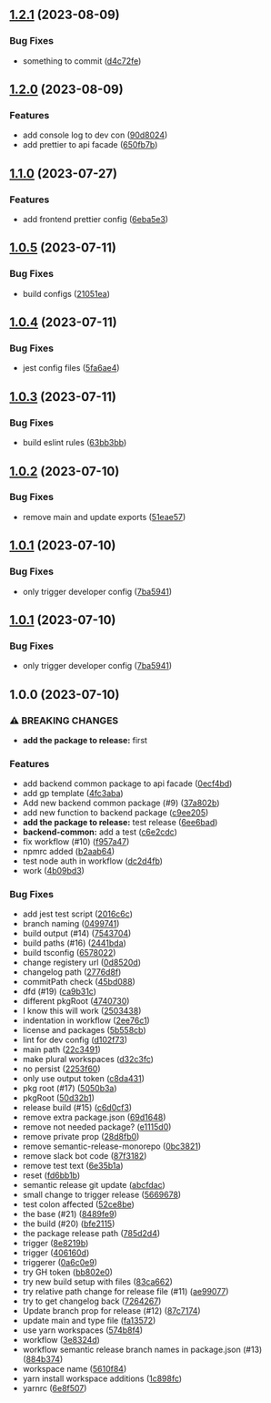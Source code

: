 ## [1.2.1](https://github.com/andrew-org-test/example-mono/compare/developer-config-v1.2.0...developer-config-v1.2.1) (2023-08-09)


### Bug Fixes

* something to commit ([d4c72fe](https://github.com/andrew-org-test/example-mono/commit/d4c72fe8080bcefda4d9796399060334cc257284))

## [1.2.0](https://github.com/andrew-org-test/example-mono/compare/developer-config-v1.1.0...developer-config-v1.2.0) (2023-08-09)


### Features

* add console log to dev con ([90d8024](https://github.com/andrew-org-test/example-mono/commit/90d8024b68c127b9784ba4e412e2e980db01c274))
* add prettier to api facade ([650fb7b](https://github.com/andrew-org-test/example-mono/commit/650fb7b1737eea34274945130591d25fad5b1c22))

## [1.1.0](https://github.com/andrew-org-test/example-mono/compare/developer-config-v1.0.5...developer-config-v1.1.0) (2023-07-27)


### Features

* add frontend prettier config ([6eba5e3](https://github.com/andrew-org-test/example-mono/commit/6eba5e33831d8aeeadfaa23d8cdb4586ae49b5b1))

## [1.0.5](https://github.com/andrew-org-test/example-mono/compare/developer-config-v1.0.4...developer-config-v1.0.5) (2023-07-11)


### Bug Fixes

* build configs ([21051ea](https://github.com/andrew-org-test/example-mono/commit/21051eac7ce87c26c08ad8499a66ff987e905d6a))

## [1.0.4](https://github.com/andrew-org-test/example-mono/compare/developer-config-v1.0.3...developer-config-v1.0.4) (2023-07-11)


### Bug Fixes

* jest config files ([5fa6ae4](https://github.com/andrew-org-test/example-mono/commit/5fa6ae4417b5170322734d389e515f6b4feffa0c))

## [1.0.3](https://github.com/andrew-org-test/example-mono/compare/developer-config-v1.0.2...developer-config-v1.0.3) (2023-07-11)


### Bug Fixes

* build eslint rules ([63bb3bb](https://github.com/andrew-org-test/example-mono/commit/63bb3bbd1276f31533432b6f1c9fa6efcf10bf23))

## [1.0.2](https://github.com/andrew-org-test/example-mono/compare/developer-config-v1.0.1...developer-config-v1.0.2) (2023-07-10)


### Bug Fixes

* remove main and update exports ([51eae57](https://github.com/andrew-org-test/example-mono/commit/51eae57afd0a983103f1fd5415b24d8f40d647f4))

## [1.0.1](https://github.com/andrew-org-test/example-mono/compare/developer-config-v1.0.0...developer-config-v1.0.1) (2023-07-10)


### Bug Fixes

* only trigger developer config ([7ba5941](https://github.com/andrew-org-test/example-mono/commit/7ba59415e2255cc0a8fbd3b74dfda536f95e3502))

## [1.0.1](https://github.com/andrew-org-test/example-mono/compare/developer-config-v1.0.0...developer-config-v1.0.1) (2023-07-10)


### Bug Fixes

* only trigger developer config ([7ba5941](https://github.com/andrew-org-test/example-mono/commit/7ba59415e2255cc0a8fbd3b74dfda536f95e3502))

## 1.0.0 (2023-07-10)


### ⚠ BREAKING CHANGES

* **add the package to release:** first

### Features

* add backend common package to api facade ([0ecf4bd](https://github.com/andrew-org-test/example-mono/commit/0ecf4bd0bc371a9ac2e147ce36a298f5d844f167))
* add gp template ([4fc3aba](https://github.com/andrew-org-test/example-mono/commit/4fc3abaa58e247ffeb5284eef26c1535090a848e))
* Add new backend common package (#9) ([37a802b](https://github.com/andrew-org-test/example-mono/commit/37a802be3f65435167a48ef1dc5a0221f0e58d39))
* add new function to backend package ([c9ee205](https://github.com/andrew-org-test/example-mono/commit/c9ee2055e3c166cc59c3f90c25fa17e7c7d77813))
* **add the package to release:** test release ([6ee6bad](https://github.com/andrew-org-test/example-mono/commit/6ee6bad14bfabd9b82996dcc4250206438e1976a))
* **backend-common:** add a test ([c6e2cdc](https://github.com/andrew-org-test/example-mono/commit/c6e2cdc2849b596f1d7883bb3286f3cb1b26f9bd))
* fix workflow (#10) ([f957a47](https://github.com/andrew-org-test/example-mono/commit/f957a476949162f24b2ce98289670145017f68d4))
* npmrc added ([b2aab64](https://github.com/andrew-org-test/example-mono/commit/b2aab6408c9237eea5a47acf32215b432f80d77e))
* test node auth in workflow ([dc2d4fb](https://github.com/andrew-org-test/example-mono/commit/dc2d4fb5f0b20ee85ec67b229ddd465a107add73))
* work ([4b09bd3](https://github.com/andrew-org-test/example-mono/commit/4b09bd35e3f96552c47502fa59cb07023aa97354))


### Bug Fixes

* add jest test script ([2016c6c](https://github.com/andrew-org-test/example-mono/commit/2016c6cfefcd51a09dcfe30edcdf65e5be06b403))
* branch naming ([0499741](https://github.com/andrew-org-test/example-mono/commit/04997415bdb3209b5c0b9a2265c6bb7951d8d5a3))
* build output (#14) ([7543704](https://github.com/andrew-org-test/example-mono/commit/7543704531a0a315e61e68dbf30d302e24d7041e))
* build paths (#16) ([2441bda](https://github.com/andrew-org-test/example-mono/commit/2441bdad93b4c4460e4d3a58a5cb630bfbdac56c))
* build tsconfig ([6578022](https://github.com/andrew-org-test/example-mono/commit/657802252ac02046ce41a4a46d3bd9f94cca57a9))
* change registery url ([0d8520d](https://github.com/andrew-org-test/example-mono/commit/0d8520d5fc6c8f24773d0c400d886c0519c21cd9))
* changelog path ([2776d8f](https://github.com/andrew-org-test/example-mono/commit/2776d8f7efb90302a8afdf3f44cb806f671c574b))
* commitPath check ([45bd088](https://github.com/andrew-org-test/example-mono/commit/45bd088fd8fb6afd8555f8b10a865d7ffd2c3389))
* dfd (#19) ([ca9b31c](https://github.com/andrew-org-test/example-mono/commit/ca9b31c4bc1c268529b305cbf5599612cb0d6cf4))
* different pkgRoot ([4740730](https://github.com/andrew-org-test/example-mono/commit/4740730cddb9f85bc8c6aa923af263f20795ee7a))
* I know this will work ([2503438](https://github.com/andrew-org-test/example-mono/commit/2503438419370b4493d6f41b231610e720acf920))
* indentation in workflow ([2ee76c1](https://github.com/andrew-org-test/example-mono/commit/2ee76c1387327ddc368c6ad0db0b516ba7023e7b))
* license and packages ([5b558cb](https://github.com/andrew-org-test/example-mono/commit/5b558cb19ab5d3a4e2366239a22b9793fd2e8121))
* lint for dev config ([d102f73](https://github.com/andrew-org-test/example-mono/commit/d102f7381afdb6af4fc9eb33e74e75a4317a70a2))
* main path ([22c3491](https://github.com/andrew-org-test/example-mono/commit/22c3491902c87c1f379f0d5b082dc97c2da01ada))
* make plural workspaces ([d32c3fc](https://github.com/andrew-org-test/example-mono/commit/d32c3fcfa4d9a96651587077dcfad558466ef640))
* no persist ([2253f60](https://github.com/andrew-org-test/example-mono/commit/2253f604452bd651f749b41d641abe615907a28d))
* only use output token ([c8da431](https://github.com/andrew-org-test/example-mono/commit/c8da43178c086f89dd092f25f9a3d7aae03b238a))
* pkg root (#17) ([5050b3a](https://github.com/andrew-org-test/example-mono/commit/5050b3a9f1cae63f19e30917dfcba64df8c45e87))
* pkgRoot ([50d32b1](https://github.com/andrew-org-test/example-mono/commit/50d32b1e234f79ac35dbec806bfbf107d5b0b1b9))
* release build (#15) ([c6d0cf3](https://github.com/andrew-org-test/example-mono/commit/c6d0cf30a0debba008ec1eb2d3639277ac2b6c67))
* remove extra package.json ([69d1648](https://github.com/andrew-org-test/example-mono/commit/69d1648bd540f7f3ece7cf771aa9a0815c57ba82))
* remove not needed package? ([e1115d0](https://github.com/andrew-org-test/example-mono/commit/e1115d04f8962aee0c427cf72d3774dc8cc17644))
* remove private prop ([28d8fb0](https://github.com/andrew-org-test/example-mono/commit/28d8fb051318cca3a93290eb7b0271a041d81ba0))
* remove semantic-release-monorepo ([0bc3821](https://github.com/andrew-org-test/example-mono/commit/0bc38218edf6b5e32aa729b351bdca2ffd3f2660))
* remove slack bot code ([87f3182](https://github.com/andrew-org-test/example-mono/commit/87f318217836629a7b3af4c737e3eaa21c4987c4))
* remove test text ([6e35b1a](https://github.com/andrew-org-test/example-mono/commit/6e35b1adc85015c25b0c5a8ec4ce9cc88ca442e1))
* reset ([fd6bb1b](https://github.com/andrew-org-test/example-mono/commit/fd6bb1bb10e7d13d85b8b9b81bdd9f847eaf8e51))
* semantic release git update ([abcfdac](https://github.com/andrew-org-test/example-mono/commit/abcfdac34615c655d6dfc26f93439e6ae2462278))
* small change to trigger release ([5669678](https://github.com/andrew-org-test/example-mono/commit/5669678e6c179780baf39766ed2849cbd49b0d52))
* test colon affected ([52ce8be](https://github.com/andrew-org-test/example-mono/commit/52ce8bef7b4afdf2f3d614be62f94b696753cdd0))
* the base (#21) ([8489fe9](https://github.com/andrew-org-test/example-mono/commit/8489fe9775dec60257a15653f8f7726388917e2e))
* the build (#20) ([bfe2115](https://github.com/andrew-org-test/example-mono/commit/bfe21150e1f9aa9078eb0af9066fcd66131b0af4))
* the package release path ([785d2d4](https://github.com/andrew-org-test/example-mono/commit/785d2d46c1695c709ef3efd4ceed5622dd13e0e1))
* trigger ([8e8219b](https://github.com/andrew-org-test/example-mono/commit/8e8219b4861d3ea5f9b20b6e7e66cf07624aad88))
* trigger ([406160d](https://github.com/andrew-org-test/example-mono/commit/406160dfcf9e63ec5d374240f13075715830bbe6))
* triggerer ([0a6c0e9](https://github.com/andrew-org-test/example-mono/commit/0a6c0e9d19064291c5b0a5532ac3023e2bcf5439))
* try GH token ([bb802e0](https://github.com/andrew-org-test/example-mono/commit/bb802e0c858cc72895fbe4ab4a08a75d8bf2207e))
* try new build setup with files ([83ca662](https://github.com/andrew-org-test/example-mono/commit/83ca662163afe6df5190dfcfb6b0b0a9ce61fecb))
* try relative path change for release file (#11) ([ae99077](https://github.com/andrew-org-test/example-mono/commit/ae9907758c792cab47831b93c0c68f4999899d50))
* try to get changelog back ([7264267](https://github.com/andrew-org-test/example-mono/commit/7264267ddd8d8d688c620db940c802d5cb9f9bf6))
* Update branch prop for release (#12) ([87c7174](https://github.com/andrew-org-test/example-mono/commit/87c7174b99161123f66778f420f7cfbbfefb200a))
* update main and type file ([fa13572](https://github.com/andrew-org-test/example-mono/commit/fa13572164c8c1fba403f68726ca6be296accb42))
* use yarn workspaces ([574b8f4](https://github.com/andrew-org-test/example-mono/commit/574b8f4a5b0ea985f2a7adbdf7b9251a6317f1b6))
* workflow ([3e8324d](https://github.com/andrew-org-test/example-mono/commit/3e8324d1b2791fbe8926f499ca91e9085ce4b81a))
* workflow semantic release branch names in package.json (#13) ([884b374](https://github.com/andrew-org-test/example-mono/commit/884b3744ee7d2414a50c0540642d62394f9d0d2d))
* workspace name ([5610f84](https://github.com/andrew-org-test/example-mono/commit/5610f843b2878a2b5a549832d19fd39e1d41147a))
* yarn install workspace additions ([1c898fc](https://github.com/andrew-org-test/example-mono/commit/1c898fc13af3b68814f8f1febd4bbf4e1610437b))
* yarnrc ([6e8f507](https://github.com/andrew-org-test/example-mono/commit/6e8f5075e8aa9b91ff4609417b8c720ad7c1842a))
